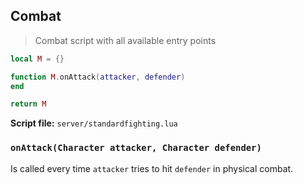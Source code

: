 ## Combat

> Combat script with all available entry points

```lua
local M = {}

function M.onAttack(attacker, defender)
end

return M
```

**Script file:** `server/standardfighting.lua`

### `onAttack(Character attacker, Character defender)`

Is called every time `attacker` tries to hit `defender` in physical combat.